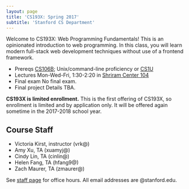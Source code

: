 ```yaml
---
layout: page
title: 'CS193X: Spring 2017'
subtitle: 'Stanford CS Department'
---
```


Welcome to CS193X: Web Programming Fundamentals! This is an opinionated introduction to web programming. In this class, you will learn modern full-stack web development techniques without use of a frontend framework.

- <span class="label">Prereqs</span> [CS106B](http://cs106b.stanford.edu); Unix/command-line proficiency or [CS1U](http://cs106u.stanford.edu)<br/>
- <span class="label">Lectures</span> Mon-Wed-Fri, 1:30-2:20 in [Shriram Center 104](https://campus-map.stanford.edu/?srch=Shriram+Center+104#) <br/>
- <span class="label">Final exam</span> No final exam.<br/>
- <span class="label">Final project</span> Details TBA.


**CS193X is limited enrollment.** This is the first offering of CS193X, so enrollment is limited and by application only. It will be offered again sometime in the 2017-2018 school year.

## Course Staff
- Victoria Kirst, instructor (vrk@)
- Amy Xu, TA (xuamyj@)
- Cindy Lin, TA (cinlin@)
- Helen Fang, TA (hfang9@)
- Zach Maurer, TA (zmaurer@)

See [staff page](/staff) for office hours. All email addresses are @stanford.edu.
